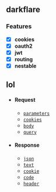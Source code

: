 ## darkflare

### Features

- [x] **cookies**
- [x] **oauth2**
- [x] **jwt**
- [x] **routing**
- [x] **nestable**

## lol
- #### Request
  - [`parameters`]()
  - [`cookies`]()
  - [`body`]()
  - [`query`]()

- #### Response
  - [`json`]()
  - [`text`]()
  - [`cookie`]()
  - [`code`]()
  - [`header`]()
